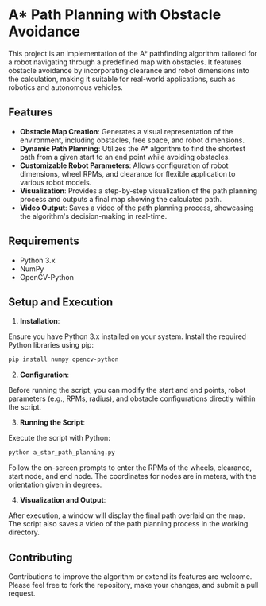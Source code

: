 

# A* Path Planning with Obstacle Avoidance

This project is an implementation of the A* pathfinding algorithm tailored for a robot navigating through a predefined map with obstacles. It features obstacle avoidance by incorporating clearance and robot dimensions into the calculation, making it suitable for real-world applications, such as robotics and autonomous vehicles.

## Features

- **Obstacle Map Creation**: Generates a visual representation of the environment, including obstacles, free space, and robot dimensions.
- **Dynamic Path Planning**: Utilizes the A* algorithm to find the shortest path from a given start to an end point while avoiding obstacles.
- **Customizable Robot Parameters**: Allows configuration of robot dimensions, wheel RPMs, and clearance for flexible application to various robot models.
- **Visualization**: Provides a step-by-step visualization of the path planning process and outputs a final map showing the calculated path.
- **Video Output**: Saves a video of the path planning process, showcasing the algorithm's decision-making in real-time.

## Requirements

- Python 3.x
- NumPy
- OpenCV-Python

## Setup and Execution

1. **Installation**:

Ensure you have Python 3.x installed on your system. Install the required Python libraries using pip:

```sh
pip install numpy opencv-python
```

2. **Configuration**:

Before running the script, you can modify the start and end points, robot parameters (e.g., RPMs, radius), and obstacle configurations directly within the script.

3. **Running the Script**:

Execute the script with Python:

```sh
python a_star_path_planning.py
```

Follow the on-screen prompts to enter the RPMs of the wheels, clearance, start node, and end node. The coordinates for nodes are in meters, with the orientation given in degrees.

4. **Visualization and Output**:

After execution, a window will display the final path overlaid on the map. The script also saves a video of the path planning process in the working directory.

## Contributing

Contributions to improve the algorithm or extend its features are welcome. Please feel free to fork the repository, make your changes, and submit a pull request.





